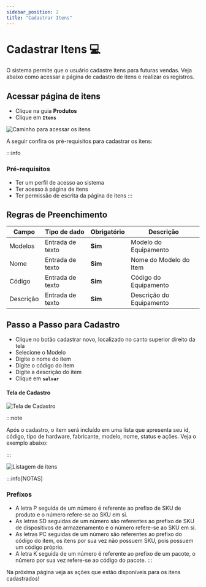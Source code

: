 ```yaml
---
sidebar_position: 2
title: "Cadastrar Itens"
---
```


# Cadastrar Itens :computer:

O sistema permite que o usuário cadastre itens para futuras vendas. Veja abaixo como acessar a página de cadastro de itens e realizar os registros.

## Acessar página de itens

- Clique na guia **Produtos**
- Clique em **`Itens`**

![Caminho para acessar os itens](/img/images/caminho_itens.png)

A seguir confira os pré-requisitos para cadastrar os itens:

:::info

### Pré-requisitos

- Ter um perfil de acesso ao sistema
- Ter acesso à página de itens
- Ter permissão de escrita da página de itens
  :::

## Regras de Preenchimento

| Campo     | Tipo de dado     | Obrigatório | Descrição                |
| --------- | ---------------- | ----------- | ------------------------ |
| Modelos   | Entrada de texto | **Sim**     | Modelo do Equipamento    |
| Nome      | Entrada de texto | **Sim**     | Nome do Modelo do Item   |
| Código    | Entrada de texto | **Sim**     | Código do Equipamento    |
| Descrição | Entrada de texto | **Sim**     | Descrição do Equipamento |

## Passo a Passo para Cadastro

- Clique no botão cadastrar novo, localizado no canto superior direito da tela
- Selecione o Modelo
- Digite o nome do item
- Digite o código do item
- Digite a descrição do item
- Clique em **`salvar`**

#### Tela de Cadastro

![Tela de Cadastro](/img/images/cadastro_item.png)

:::note

Após o cadastro, o item será incluído em uma lista que apresenta seu id, código, tipo de hardware, fabricante, modelo, nome, status e ações. Veja o exemplo abaixo:

:::

![Listagem de itens](/img/images/lista_itens.png)

:::info[NOTAS]

### Prefixos

- A letra P seguida de um número é referente ao prefixo de SKU de produto e o número refere-se ao SKU em si.
- As letras SD seguidas de um número são referentes ao prefixo de SKU de dispositivos de armazenamento e o número refere-se ao SKU em si.
- As letras PC seguidas de um número são referentes ao prefixo do código do item, os itens por sua vez não possuem SKU, pois possuem um código próprio.
- A letra K seguida de um número é referente ao prefixo de um pacote, o número por sua vez refere-se ao código do pacote.
  :::

Na próxima página veja as ações que estão disponíveis para os itens cadastrados!
